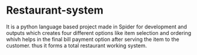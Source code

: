 # Restaurant-system
It is a python language based project made in Spider for development and outputs which creates four different options like item selection and ordering whivh helps in the final bill payment option after serving the item to the customer. thus it forms a total restaurant working system.
